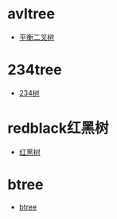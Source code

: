 # avltree
- [平衡二叉树](avl_tree.go)

# 234tree
- [234树](two_three_four_tree.go)

# redblack红黑树
- [红黑树](red_black_tree.go)

# btree
- [btree](btree.go)
